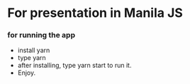 # For presentation in Manila JS

### for running the app
  - install yarn
  - type yarn
  - after installing, type yarn start to run it.
  - Enjoy.